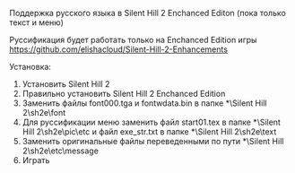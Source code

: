 Поддержка русского языка в Silent Hill 2 Enchanced Editon (пока только текст и меню)

Руссификация будет работать только на Enchanced Edition игры https://github.com/elishacloud/Silent-Hill-2-Enhancements

Установка:
1. Установить Silent Hill 2
2. Правильно установить Silent Hill 2 Enchanced Edition
3. Заменить файлы font000.tga и fontwdata.bin в папке *\Silent Hill 2\sh2e\font
4. Для руссификации меню заменить файл start01.tex в папке *\Silent Hill 2\sh2e\pic\etc
и файл exe_str.txt в папке *\Silent Hill 2\sh2e\text
5. Заменить оригинальные файлы переведенными по пути *\Silent Hill 2\sh2e\etc\message
6. Играть
